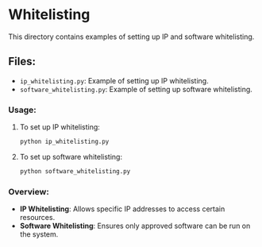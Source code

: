 # Whitelisting

This directory contains examples of setting up IP and software whitelisting.

## Files:
- `ip_whitelisting.py`: Example of setting up IP whitelisting.
- `software_whitelisting.py`: Example of setting up software whitelisting.

### Usage:
1. To set up IP whitelisting:
    ```bash
    python ip_whitelisting.py
    ```

2. To set up software whitelisting:
    ```bash
    python software_whitelisting.py
    ```

### Overview:
- **IP Whitelisting**: Allows specific IP addresses to access certain resources.
- **Software Whitelisting**: Ensures only approved software can be run on the system.

